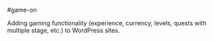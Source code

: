 #game-on


Adding gaming functionality (experience, currency, levels, quests with multiple stage, etc.) to WordPress sites.